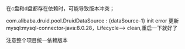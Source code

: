 在c盘和d盘都存在依赖时，可能导致版本冲突；

com.alibaba.druid.pool.DruidDataSource : {dataSource-1} init error
更新mysql:mysql-connector-java:8.0.28，Lifecycle--> clean,重启一下就好了

注意整个项目统一依赖版本